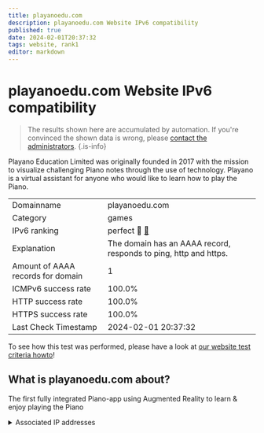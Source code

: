 ```yaml
---
title: playanoedu.com
description: playanoedu.com Website IPv6 compatibility
published: true
date: 2024-02-01T20:37:32
tags: website, rank1
editor: markdown
---
```


# playanoedu.com Website IPv6 compatibility

> The results shown here are accumulated by automation. If you're convinced the shown data is wrong, please [contact the administrators](/howto/chat). 
{.is-info}

Playano Education Limited was originally founded in 2017 with the mission to visualize challenging Piano notes through the use of technology.  Playano is a virtual assistant for anyone who would like to learn how to play the Piano.


|   |   |
| - | - |
| Domainname | playanoedu.com
| Category | games |
| IPv6 ranking | perfect :1st_place_medal: [🔗](/howto/ranking) |
| Explanation | The domain has an AAAA record, responds to ping, http and https. |
| Amount of AAAA records for domain | 1 |
| ICMPv6 success rate | 100.0%|
| HTTP success rate | 100.0% |
| HTTPS success rate | 100.0% |
| Last Check Timestamp | 2024-02-01 20:37:32 |

To see how this test was performed, please have a look at [our website test criteria howto](/howto/testcriteria/website)!


## What is playanoedu.com about?
The first fully integrated Piano-app using Augmented Reality to learn & enjoy playing the Piano



<details>
<summary>Associated IP addresses</summary>

2001:4dd0:28d4:5000::18

</details>
